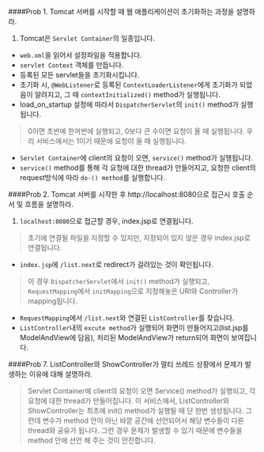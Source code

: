 ####Prob 1. Tomcat 서버를 시작할 때 웹 애플리케이션이 초기화하는 과정을 설명하라.
1. Tomcat은 `Servlet Container`의 일종입니다. 
- `web.xml`을 읽어서 설정파일을 적용합니다.
- `servlet Context` 객체를 만듭니다.
- 등록된 모든 servlet들을 초기화시킵니다.
- 초기화 시, `@WebListener`로 등록된 `ContextLoaderListener`에게 초기화가 되었음이 알려지고, 그 때 `contextInitialized()` method가 실행됩니다.
- load_on_startup 설정에 따라서 `DispatcherServlet`의 `init()` method가 실행됩니다.
> 0이면 초반에 한꺼번에 실행되고, 0보다 큰 수이면 요청이 올 때 실행됩니다. 우리 서비스에서는 1이기 때문에 요청이 올 때 실행됩니다.
- `Servlet Container`에 client의 요청이 오면, `service()` method가 실행됩니다.
- `service()` method를 통해 각 요청에 대한 thread가 만들어지고, 요청한 client의 request방식에 따라 `do-() method`를 실행합니다.

####Prob 2. Tomcat 서버를 시작한 후 http://localhost:8080으로 접근시 호출 순서 및 흐름을 설명하라.
1. `localhost:8080`으로 접근할 경우, index.jsp로 연결됩니다.
> 초기에 연결될 파일을 지정할 수 있지만, 지정되어 있지 않은 경우 index.jsp로 연결됩니다. 
- `index.jsp`에 `/list.next`로 redirect가 걸려있는 것이 확인됩니다.
> 이 경우 `DispatcherServlet`에서 `init()` method가 실행되고, `RequestMapping`에서 `initMapping`으로 지정해놓은 URI와 Controller가 mapping됩니다.
- `RequestMapping`에서 `/list.next`와 연결된 `ListController`를 찾습니다.
- `ListController`내의 `excute method`가 실행되어 화면이 만들어지고(list.jsp를 ModelAndView에 담음), 처리된 ModelAndView가 return되어 화면이 보여집니다.

####Prob 7. ListController와 ShowController가 멀티 쓰레드 상황에서 문제가 발생하는 이유에 대해 설명하라.
> Servlet Container에 client의 요청이 오면 Service() method가 실행되고, 각 요청에 대한 thread가 만들어집니다. 이 서비스에서, ListController와 ShowController는 최초에 init() method가 실행될 때 단 한번 생성됩니다. 그런데 변수가 method 안이 아닌 바깥 공간에 선언되어서 해당 변수들이 다른 thread와 공유가 됩니다. 그런 경우 문제가 발생할 수 있기 때문에 변수들을 method 안에 선언 해 주는 것이 안전합니다.
